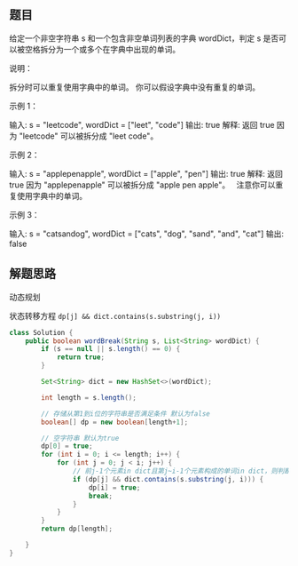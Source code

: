 ## 题目

给定一个非空字符串 s 和一个包含非空单词列表的字典 wordDict，判定 s 是否可以被空格拆分为一个或多个在字典中出现的单词。 

 说明： 


 拆分时可以重复使用字典中的单词。 
 你可以假设字典中没有重复的单词。 


 示例 1： 

 输入: s = "leetcode", wordDict = ["leet", "code"]
输出: true
解释: 返回 true 因为 "leetcode" 可以被拆分成 "leet code"。


 示例 2： 

 输入: s = "applepenapple", wordDict = ["apple", "pen"]
输出: true
解释: 返回 true 因为 "applepenapple" 可以被拆分成 "apple pen apple"。
     注意你可以重复使用字典中的单词。


 示例 3： 

 输入: s = "catsandog", wordDict = ["cats", "dog", "sand", "and", "cat"]
输出: false

## 解题思路

动态规划

状态转移方程  `dp[j] && dict.contains(s.substring(j, i))`

```java
class Solution {
    public boolean wordBreak(String s, List<String> wordDict) {
        if (s == null || s.length() == 0) {
            return true;
        }

        Set<String> dict = new HashSet<>(wordDict);

        int length = s.length();

        // 存储从第1到i位的字符串是否满足条件 默认为false
        boolean[] dp = new boolean[length+1];

        // 空字符串 默认为true
        dp[0] = true;
        for (int i = 0; i <= length; i++) {
            for (int j = 0; j < i; j++) {
                // 前j-1个元素in dict且第j~i-1个元素构成的单词in dict，则判断dp[i] = true
                if (dp[j] && dict.contains(s.substring(j, i))) {
                    dp[i] = true;
                    break;
                }
            }
        }
        return dp[length];

    }
}
```